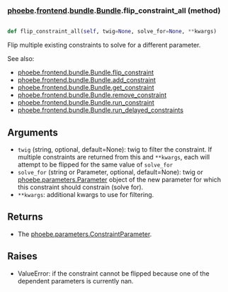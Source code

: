 ### [phoebe](phoebe.md).[frontend](phoebe.frontend.md).[bundle](phoebe.frontend.bundle.md).[Bundle](phoebe.frontend.bundle.Bundle.md).flip_constraint_all (method)


```py

def flip_constraint_all(self, twig=None, solve_for=None, **kwargs)

```



Flip multiple existing constraints to solve for a different parameter.

See also:
* [phoebe.frontend.bundle.Bundle.flip_constraint](phoebe.frontend.bundle.Bundle.flip_constraint.md)
* [phoebe.frontend.bundle.Bundle.add_constraint](phoebe.frontend.bundle.Bundle.add_constraint.md)
* [phoebe.frontend.bundle.Bundle.get_constraint](phoebe.frontend.bundle.Bundle.get_constraint.md)
* [phoebe.frontend.bundle.Bundle.remove_constraint](phoebe.frontend.bundle.Bundle.remove_constraint.md)
* [phoebe.frontend.bundle.Bundle.run_constraint](phoebe.frontend.bundle.Bundle.run_constraint.md)
* [phoebe.frontend.bundle.Bundle.run_delayed_constraints](phoebe.frontend.bundle.Bundle.run_delayed_constraints.md)

Arguments
----------
* `twig` (string, optional, default=None): twig to filter the constraint.
    If multiple constraints are returned from this and `**kwargs`, each
    will attempt to be flipped for the same value of `solve_for`
* `solve_for` (string or Parameter, optional, default=None): twig or
    [phoebe.parameters.Parameter](phoebe.parameters.Parameter.md) object of the new parameter for which
    this constraint should constrain (solve for).
* `**kwargs`: additional kwargs to use for filtering.

Returns
---------
* The [phoebe.parameters.ConstraintParameter](phoebe.parameters.ConstraintParameter.md).

Raises
--------
* ValueError: if the constraint cannot be flipped because one of the
    dependent parameters is currently nan.

